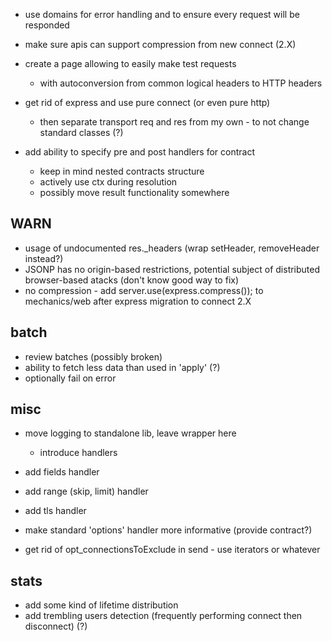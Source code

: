 * use domains for error handling and to ensure every request will be responded

* make sure apis can support compression from new connect (2.X)

* create a page allowing to easily make test requests
	* with autoconversion from common logical headers to HTTP headers

* get rid of express and use pure connect (or even pure http)
	* then separate transport req and res from my own - to not change standard classes (?)

* add ability to specify pre and post handlers for contract
	* keep in mind nested contracts structure
	* actively use ctx during resolution
	* possibly move result functionality somewhere

## WARN

* usage of undocumented res._headers (wrap setHeader, removeHeader instead?)
* JSONP has no origin-based restrictions, potential subject of distributed browser-based atacks (don't know good way to fix)
* no compression - add server.use(express.compress()); to mechanics/web after express migration to connect 2.X

## batch

* review batches (possibly broken)
* ability to fetch less data than used in 'apply' (?)
* optionally fail on error

## misc

* move logging to standalone lib, leave wrapper here
	* introduce handlers

* add fields handler
* add range (skip, limit) handler
* add tls handler

* make standard 'options' handler more informative (provide contract?)
* get rid of opt_connectionsToExclude in send - use iterators or whatever

## stats

* add some kind of lifetime distribution
* add trembling users detection (frequently performing connect then disconnect) (?)
